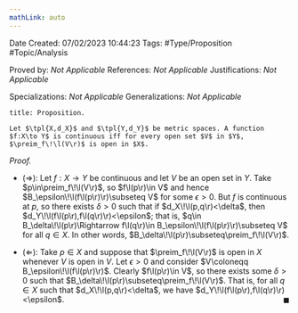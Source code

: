 ```yaml
---
mathLink: auto
---
```


<div class="topSpace"></div>

Date Created: 07/02/2023 10:44:23
Tags: #Type/Proposition #Topic/Analysis

Proved by: <i>Not Applicable</i>
References: <i>Not Applicable</i>
Justifications: <i>Not Applicable</i>

Specializations: <i>Not Applicable</i>
Generalizations: <i>Not Applicable</i>

``` ad-Proposition
title: Proposition.

Let $\tpl{X,d_X}$ and $\tpl{Y,d_Y}$ be metric spaces. A function $f:X\to Y$ is continuous iff for every open set $V$ in $Y$, $\preim_f\!\l(V\r)$ is open in $X$.

```

<i>Proof.</i>
* ($\Rightarrow$): Let $f:X\to Y$ be continuous and let $V$ be an open set in $Y$. Take $p\in\preim_f\!\l(V\r)$, so $f\l(p\r)\in V$ and hence $B_\epsilon\!\l(f\l(p\r)\r)\subseteq V$ for some $\epsilon>0$. But $f$ is continuous at $p$, so there exists $\delta>0$ such that if $d_X\!\l(p,q\r)<\delta$, then $d_Y\!\l(f\l(p\r),f\l(q\r)\r)<\epsilon$; that is, $q\in B_\delta\!\l(p\r)\Rightarrow f\l(q\r)\in B_\epsilon\!\l(f\l(p\r)\r)\subseteq V$ for all $q\in X$. In other words, $B_\delta\!\l(p\r)\subseteq\preim_f\!\l(V\r)$.

* ($\Leftarrow$): Take $p\in X$ and suppose that $\preim_f\!\l(V\r)$ is open in $X$ whenever $V$ is open in $V$. Let $\epsilon>0$ and consider $V\coloneqq B_\epsilon\!\l(f\l(p\r)\r)$. Clearly $f\l(p\r)\in V$, so there exists some $\delta>0$ such that $B_\delta\!\l(p\r)\subseteq\preim_f\!\l(V\r)$. That is, for all $q\in X$ such that $d_X\!\l(p,q\r)<\delta$, we have $d_Y\!\l(f\l(p\r),f\l(q\r)\r)<\epsilon$.<span style="float:right;">$\blacksquare$</span>
